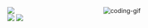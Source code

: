<div align="center">
    <div>
        <img align="left" src="https://github-readme-stats.vercel.app/api/top-langs?username=woodymas&&show_icons=true&theme=tokyonight">
        <img src="https://media.giphy.com/media/o0vwzuFwCGAFO/giphy.gif" alt="coding-gif">
    </div>
</div>


<div data-src="https://git.io/streak-stats">
    <img src="https://github-readme-stats.vercel.app/api?username=woodymas&theme=tokyonight&show_icons=true" />
    <img id="coding-stats-weekly" src="https://streak-stats.demolab.com?user=WoodyMas&theme=tokyonight&date_format=j%20M%5B%20Y%5D&mode=weekly">
</div>
